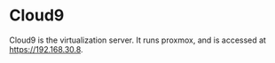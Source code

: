 # Cloud9

Cloud9 is the virtualization server. It runs proxmox, and is accessed at https://192.168.30.8.
